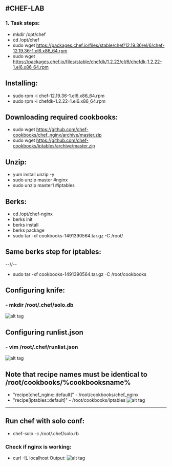 #CHEF-LAB
---

### 1. Task steps:
 - mkdir /opt/chef
 - cd /opt/chef
 - sudo wget https://packages.chef.io/files/stable/chef/12.19.36/el/6/chef-12.19.36-1.el6.x86_64.rpm
 - sudo wget https://packages.chef.io/files/stable/chefdk/1.2.22/el/6/chefdk-1.2.22-1.el6.x86_64.rpm

## Installing:
 - sudo rpm -i chef-12.19.36-1.el6.x86_64.rpm 
 - sudo rpm -i chefdk-1.2.22-1.el6.x86_64.rpm

## Downloading required cookbooks:
 - sudo wget https://github.com/chef-cookbooks/chef_nginx/archive/master.zip
 - sudo wget https://github.com/chef-cookbooks/iptables/archive/master.zip
 
## Unzip:
 - yum install unzip -y
 - sudo unzip master #nginx
 - sudo unzip master1 #iptables
## Berks:
 - cd /opt/chef-nginx
 - berks init
 - berks install
 - berks package
 - sudo tar -xf cookbooks-1491390564.tar.gz -C /root/
## Same berks step for iptables:
 --//--
 - sudo tar -xf cookbooks-1491390564.tar.gz -C /root/cookbooks
## Configuring knife:
 ### - mkdir /root/.chef/solo.db
   ![alt tag](https://raw.githubusercontent.com/hopetds/chef-lab/task6/solo.png)
## Configuring runlist.json
 ### - vim /root/.chef/runlist.json
   ![alt tag](https://raw.githubusercontent.com/hopetds/chef-lab/master/runlist.png)
## Note that  recipe names must be identical to /root/cookbooks/%cookbooksname%
 - "recipe[chef_nginx::default]" - /root/cookbooks/chef_nginx
 - "recipe[iptables::default]" - /root/cookbooks/iptables
   ![alt tag](https://raw.githubusercontent.com/hopetds/chef-lab/task6/cooks.png)
---
## Run chef with solo conf:
 - chef-solo -c /root/.chef/solo.rb
### Check if nginx is working:
 - curl -IL localhost
 Output:
   ![alt tag](https://raw.githubusercontent.com/hopetds/chef-lab/task6/curl.png)
